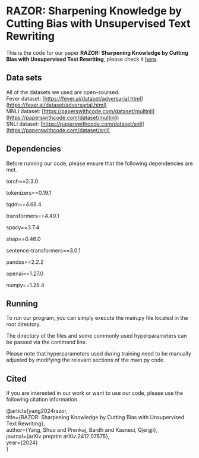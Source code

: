 RAZOR: Sharpening Knowledge by Cutting Bias with Unsupervised Text Rewriting
====
This is the code for our paper **RAZOR: Sharpening Knowledge by Cutting Bias with Unsupervised Text Rewriting**, please check it [here](https://arxiv.org/abs/2412.07675).

Data sets
----
All of the datasets we used are open-soursed.<br>
Fever dataset: [https://fever.ai/dataset/adversarial.html](https://fever.ai/dataset/adversarial.html)<br>
MNLI dataset: [https://paperswithcode.com/dataset/multinli](https://paperswithcode.com/dataset/multinli)<br>
SNLI dataset: [https://paperswithcode.com/dataset/snli](https://paperswithcode.com/dataset/snli)<br>

Dependencies
----
Before running our code, please ensure that the following dependencies are met.<br> 

torch==2.3.0<br> 

tokenizers==0.19.1<br> 

tqdm==4.66.4<br> 

transformers==4.40.1<br> 

spacy==3.7.4<br> 

shap==0.46.0<br> 

sentence-transformers==3.0.1<br> 

pandas==2.2.2<br> 

openai==1.27.0<br> 

numpy==1.26.4<br> 

Running
----
To run our program, you can simply execute the main.py file located in the root directory.<br> 

The directory of the files and some commonly used hyperparameters can be passed via the command line.<br> 

Please note that hyperparameters used during training need to be manually adjusted by modifying the relevant sections of the main.py code.<br> 

Cited
----
If you are interested in our work or want to use our code, please use the following citation information.<br> 

@article{yang2024razor,<br> 
  title={RAZOR: Sharpening Knowledge by Cutting Bias with Unsupervised Text Rewriting},<br> 
  author={Yang, Shuo and Prenkaj, Bardh and Kasneci, Gjergji},<br> 
  journal={arXiv preprint arXiv:2412.07675},<br> 
  year={2024}<br> 
}


